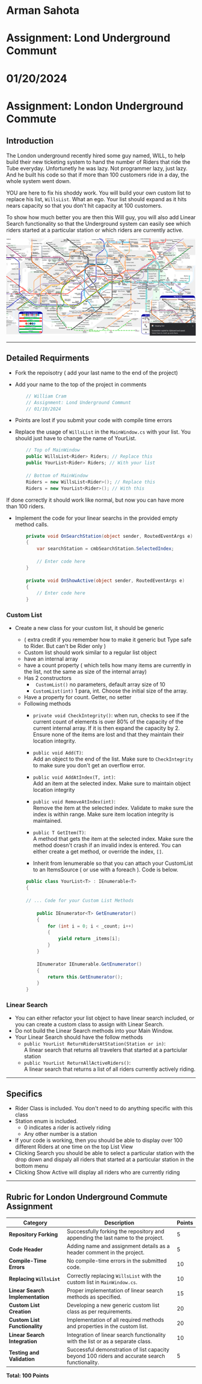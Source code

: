 #  Arman Sahota
#  Assignment: Lond Underground Communt
 # 01/20/2024
# Assignment: London Underground Commute

## Introduction
The London underground recently hired some guy named, WILL, to help build their new ticketing system to hand the number of Riders that ride the Tube everyday. Unfortunetly he was lazy. Not programmer lazy, just lazy. And he built his code so that if more than 100 customers ride in a day, the whole system went down.

YOU are here to fix his shoddy work. You will build your own custom list to replace his list, `WillsList`. What an ego. Your list should expand as it hits nears capacity so that you don't hit capacity at 100 customers.

To show how much better you are then this Will guy, you will also add Linear Search functionality so that the Underground system can easily see which riders started at a particular station or which riders are currently active.

![London Tube Map](Images/LondonTubeMap.PNG)

---

## Detailed Requirments

- Fork the repoisotry ( add your last name to the end of the project)
- Add your name to the top of the project in comments
    ```csharp
        // William Cram
        // Assignment: Lond Underground Communt
        // 01/10/2024
    ```
- Points are lost if you submit your code with compile time errors
- Replace the usage of `WillsList` in the `MainWindow.cs` with your list. You should just have to change the name of YourList.

    ```csharp
        // Top of MainWindow
        public WillsList<Rider> Riders; // Replace this
        public YourList<Rider> Riders; // With your list

        // Bottom of MainWindow
        Riders = new WillsList<Rider>(); // Replace this
        Riders = new YourList<Rider>(); // With this
    ```

If done correctly it should work like normal, but now you can have more than 100 riders.

- Implement the code for your linear searchs in the provided empty method calls.

    ```csharp
        private void OnSearchStation(object sender, RoutedEventArgs e)
        {
            var searchStation = cmbSearchStation.SelectedIndex;
     
            // Enter code here 
        }

        private void OnShowActive(object sender, RoutedEventArgs e)
        {
            // Enter code here 
        }
    ```

### Custom List
- Create a new class for your custom list, it should be generic 
    - ( extra credit if you remember how to make it generic but Type safe to Rider. But can't be Rider only )
    - Custom list should work similar to a regular list object
    - have an internal array
    - have a count property ( which tells how many items are currently in the list, not the same as size of the internal array)
    - Has 2 constructors 
        - ` CustomList()` no parameters, default array size of 10
        - `CustomList(int)` 1 para, int. Choose the initial size of the array.
    - Have a property for count. Getter, no setter
    - Following methods
        - `private void CheckIntegrity()`: 
            when run, checks to see if the current count of elements is over 80% of the capacity of the current internal array. If it is then expand the capacity by 2. Ensure none of the items are lost and that they maintain their location integrity.
        - `public void Add(T)`:  
        Add an object to the end of the list. Make sure to `CheckIntegrity` to make sure you don't get an overflow error.
        - `public void AddAtIndex(T, int)`:  
          Add an item at the selected index. Make sure to maintain object location integrity
        - `public void RemoveAtIndex(int)`:  
            Remove the item at the selected index. Validate to make sure the index is within range. Make sure item location integrity is maintained.
        - `public T GetItem(T)`:  
            A method that gets the item at the selected index. Make sure the method doesn't crash if an invalid index is entered. You can either create a get method, or override the index, `[]`.

        - Inherit from Ienumerable so that you can attach your CustomList to an ItemsSource ( or use with a foreach ). Code is below.

    ```csharp
        public class YourList<T> : IEnumerable<T>
        {

        // ... Code for your Custom List Methods

            public IEnumerator<T> GetEnumerator()
            {
                for (int i = 0; i < _count; i++)
                {
                    yield return _items[i];
                }
            }

            IEnumerator IEnumerable.GetEnumerator()
            {
                return this.GetEnumerator();
            }
        }
    ```

### Linear Search

- You can either refactor your list object to have linear search included, or you can create a custom class to assign with Linear Search. 
- Do not build the Linear Search methods into your Main Window.
- Your Linear Search should have the follow methods
    - `public YourList ReturnRidersAtStation(Station or in)`:  
    A linear search that returns all travelers that started at a partciular station
    - `public YourList ReturnAllActiveRiders()`:  
    A linear search that returns a list of all riders currently actively riding.


---

## Specifics

- Rider Class is included. You don't need to do anything specific with this class
- Station enum is included. 
    - 0 indicates a rider is actively riding
    - Any other number is a station
- If your code is working, then you should be able to display over 100 different Riders at one time on the top List View
- Clicking Search you should be able to select a particular station with the drop down and dispaly all riders that started at a particular station in the bottom menu
- Clicking Show Active will display all riders who are currently riding


---

## Rubric for London Underground Commute Assignment

| **Category**                        | **Description**                                                                 | **Points** |
|-------------------------------------|---------------------------------------------------------------------------------|------------|
| **Repository Forking**              | Successfully forking the repository and appending the last name to the project. | 5          |
| **Code Header**                     | Adding name and assignment details as a header comment in the project.          | 5          |
| **Compile-Time Errors**             | No compile-time errors in the submitted code.                                   | 10         |
| **Replacing `WillsList`**           | Correctly replacing `WillsList` with the custom list in `MainWindow.cs`.        | 10         |
| **Linear Search Implementation**    | Proper implementation of linear search methods as specified.                    | 15         |
| **Custom List Creation**            | Developing a new generic custom list class as per requirements.                 | 20         |
| **Custom List Functionality**       | Implementation of all required methods and properties in the custom list.       | 20         |
| **Linear Search Integration**       | Integration of linear search functionality with the list or as a separate class.| 10         |
| **Testing and Validation**          | Successful demonstration of list capacity beyond 100 riders and accurate search functionality.| 5          |

**Total: 100 Points**

